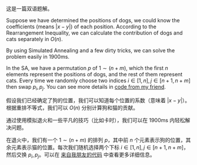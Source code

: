这是一篇双语题解。

Suppose we have determined the positions of dogs, we could know the coefficients (means $|x-y|$)  of each position. According to the Rearrangement Inequality, we can calculate the contribution of dogs and cats separately in $O(n)$.

By using Simulated Annealing and a few dirty tricks, we can solve the problem easily in 1900ms. 

In the SA, we have a permutation $p$ of $1\sim (n+m)$, which the first $n$ elements represent the positions of dogs, and the rest of them represent cats. Every time we randomly choose two indices $i\in [1,n],j\in [n+1,n+m]$ then swap $p_i,p_j$. You can see more details in [code from my friend](https://atcoder.jp/contests/abc290/submissions/39057792).

假设我们已经确定了狗的位置，我们可以知道每个位置的系数（意味着 $|x-y|$）。根据重排不等式，我们可以 $O(n)$ 分别计算狗和猫的贡献。

通过使用模拟退火和一些平凡的技巧（比如卡时），我们可以在 1900ms 内轻松解决问题。

在退火中，我们有一个 $1\sim (n+m)$ 的排列 $p$，其中前 $n$ 个元素表示狗的位置，其余元素表示猫的位置。每次我们随机选择两个下标 $i\in[1,n],j\in[n+1,n+m]$，然后交换 $p_i,p_j$。可以在 [来自我朋友的代码](https://atcoder.jp/contests/abc290/submissions/39057792) 中查看更多详细信息。